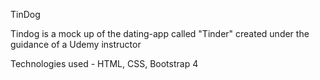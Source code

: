 TinDog

Tindog is a mock up of the dating-app called "Tinder" created under the guidance of a Udemy instructor

Technologies used - HTML, CSS, Bootstrap 4


